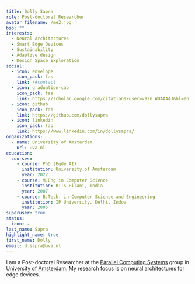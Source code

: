 ```yaml
---
title: Dolly Sapra
role: Post-doctoral Researcher
avatar_filename: /me2.jpg
bio: ""
interests:
  - Neural Architectures
  - Smart Edge Devices
  - Sustainability
  - Adaptive design
  - Design Space Exploration
social:
  - icon: envelope
    icon_pack: fas
    link: /#contact
  - icon: graduation-cap
    icon_pack: fas
    link: https://scholar.google.com/citations?user=v92n_WUAAAAJ&hl=en
  - icon: github
    icon_pack: fab
    link: https://github.com/dollysapra
  - icon: linkedin
    icon_pack: fab
    link: https://www.linkedin.com/in/dollysapra/
organizations:
  - name: University of Amsterdam
    url: uva.nl
education:
  courses:
    - course: PhD (Egde AI)
      institution: University of Amsterdam
      year: 2022
    - course: M.Eng in Computer Science
      institution: BITS Pilani, India
      year: 2007
    - course: B.Tech. in Computer Science and Engineering
      institution: IP University, Delhi, Indoa
      year: 2005
superuser: true
status:
  icon: ☕️
last_name: Sapra
highlight_name: true
first_name: Dolly
email: d.sapra@uva.nl
---
```

I am a Post-doctoral Researcher at the [Parallel Computing Systems](pcs-research.nl) group in [University of Amsterdam.](uva.nl) My research focus is on neural architectures for edge devices.
